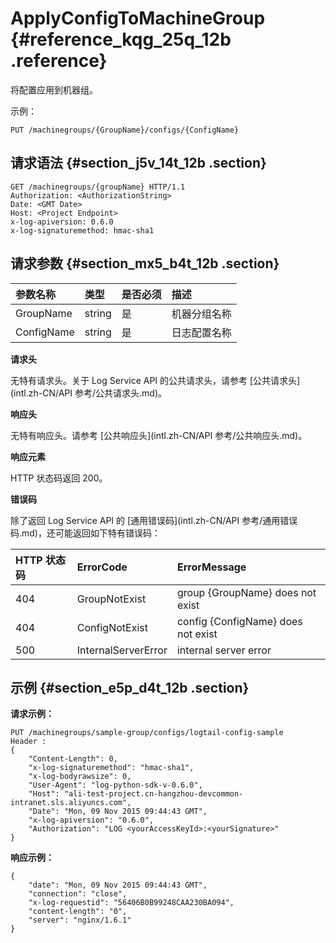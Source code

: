 # ApplyConfigToMachineGroup {#reference_kqg_25q_12b .reference}

将配置应用到机器组。

示例：

```
PUT /machinegroups/{GroupName}/configs/{ConfigName}
```

## 请求语法 {#section_j5v_14t_12b .section}

```
GET /machinegroups/{groupName} HTTP/1.1
Authorization: <AuthorizationString> 
Date: <GMT Date>
Host: <Project Endpoint>
x-log-apiversion: 0.6.0
x-log-signaturemethod: hmac-sha1
```

## 请求参数 {#section_mx5_b4t_12b .section}

|参数名称|类型|是否必须|描述|
|:---|:-|:---|:-|
|GroupName|string|是|机器分组名称|
|ConfigName|string|是|日志配置名称|

**请求头**

无特有请求头。关于 Log Service API 的公共请求头，请参考 [公共请求头](intl.zh-CN/API 参考/公共请求头.md)。

**响应头**

无特有响应头。请参考 [公共响应头](intl.zh-CN/API 参考/公共响应头.md)。

**响应元素**

HTTP 状态码返回 200。

**错误码**

除了返回 Log Service API 的 [通用错误码](intl.zh-CN/API 参考/通用错误码.md)，还可能返回如下特有错误码：

|HTTP 状态码|ErrorCode|ErrorMessage|
|:-------|:--------|:-----------|
|404|GroupNotExist|group \{GroupName\} does not exist|
|404|ConfigNotExist|config \{ConfigName\} does not exist|
|500|InternalServerError|internal server error|

## 示例 {#section_e5p_d4t_12b .section}

**请求示例：**

```
PUT /machinegroups/sample-group/configs/logtail-config-sample
Header :
{
    "Content-Length": 0, 
    "x-log-signaturemethod": "hmac-sha1", 
    "x-log-bodyrawsize": 0, 
    "User-Agent": "log-python-sdk-v-0.6.0", 
    "Host": "ali-test-project.cn-hangzhou-devcommon-intranet.sls.aliyuncs.com", 
    "Date": "Mon, 09 Nov 2015 09:44:43 GMT", 
    "x-log-apiversion": "0.6.0", 
    "Authorization": "LOG <yourAccessKeyId>:<yourSignature>"
}
```

**响应示例：**

```
{
    "date": "Mon, 09 Nov 2015 09:44:43 GMT", 
    "connection": "close", 
    "x-log-requestid": "56406B0B99248CAA230BA094", 
    "content-length": "0", 
    "server": "nginx/1.6.1"
}
```

